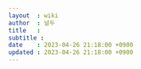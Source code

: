 ```yaml
---
layout  : wiki
author  : 널두
title   : 
subtitle : 
date    : 2023-04-26 21:18:00 +0900
updated : 2023-04-26 21:18:00 +0900
---
```


## 
